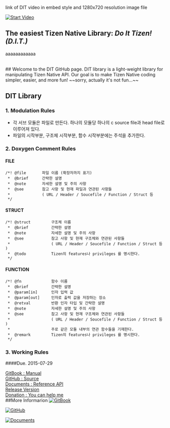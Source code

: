 link of DIT video in embed style and 1280x720 resolution image file

[![Start Video](https://cloud.githubusercontent.com/assets/8381373/8943209/a90dfaf0-35b4-11e5-9ed5-55db28e22f9d.png)](https://www.youtube.com/embed/3b5zCFSmVvU)

## The easiest Tizen Native Library: *Do It Tizen! (D.I.T.)*
aaaaaaaaaaaa


<br>
## Welcome to the DIT GitHub page.
DIT library is a light-weight library for manipulating Tizen Native API.
Our goal is to make Tizen Native coding simpler, easier, and more fun!
~~sorry, actually it's not fun...~~

## DIT Library
### 1. Modulation Rules
* 각 서브 모듈은 파일로 만든다. 하나의 모듈당 하나의 c source file과 head file로 이루어져 있다.
* 파일의 시작부분, 구조체 시작부분, 함수 시작부분에는 주석을 추가한다.

### 2. Doxygen Comment Rules
#### FILE
```
/*!	@file		파일 이름 (확장자까지 표기)
 *	@brief		간략한 설명
 *	@note		자세한 설명 및 주의 사항
 *	@see		참고 사항 및 현재 파일과 연관된 사항들 
 *				( URL / Header / Soucefile / Function / Struct 등 
 */
```
#### STRUCT
```
/*!	@struct			구조체 이름
 *	@brief			간략한 설명
 *	@note			자세한 설명 및 주의 사항
 *	@see 			참고 사항 및 현재 구조체와 연관된 사항들 
 *					( URL / Header / Soucefile / Function / Struct 등 )
 *	@todo			Tizen의 features나 privileges 를 명시한다.
 */
```

#### FUNCTION
```
/*!	@fn				함수 이름
 *	@brief			간략한 설명
 *	@param[in]		인자 입력 값
 *	@param[out]		인자로 출력 값을 저장하는 장소
 *	@retval			반환 인자 타입 및 간략한 설명
 *	@note			자세한 설명 및 주의 사항
 *	@see			참고 사항 및 현재 구조체와 연관된 사항들 
 *					( URL / Header / Soucefile / Function / Struct 등 )
 *					주로 같은 모듈 내부의 연관 함수들을 기재한다.
 *	@remark			Tizen의 features나 privileges 를 명시한다. 
 */
```

### 3. Working Rules
####Due. 2015-07-29


[GitBook : Manual](https://www.gitbook.com/book/hoyuo/tizen-d-i-t/details)  
[GitHub : Source](https://github.com/Hoyuo/DIT)  
[Documents : Reference API](https://www.naver.com)  
[Release Version](https://github.com/Hoyuo/DIT/releases)  
[Donation : You can help me](https://gumroad.com/l/gitbook_55b5a748e3411810000a9b5d?wanted=true)	
##More Informarion
[![GitBook](https://avatars2.githubusercontent.com/u/7111340?v=3&s=80)](https://www.gitbook.com/book/hoyuo/tizen-d-i-t/details)

[![GitHub](http://cdn.flaticon.com/png/256/25231.png)](https://github.com/Hoyuo/DIT)

[![Documents](http://cdn.flaticon.com/png/256/25231.png)](https://github.com/Hoyuo/DIT)
